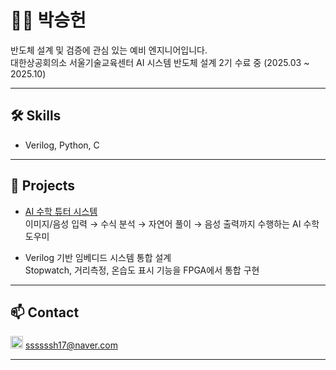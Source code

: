 # 🧑‍💻 박승헌

반도체 설계 및 검증에 관심 있는 예비 엔지니어입니다.  
대한상공회의소 서울기술교육센터 AI 시스템 반도체 설계 2기 수료 중 (2025.03 ~ 2025.10)

---

## 🛠 Skills

- Verilog, Python, C

---

## 🚀 Projects

- [AI 수학 튜터 시스템](https://github.com/shhhhhhh1799/portfolio/tree/mathtutor)  
  이미지/음성 입력 → 수식 분석 → 자연어 풀이 → 음성 출력까지 수행하는 AI 수학 도우미

- Verilog 기반 임베디드 시스템 통합 설계  
  Stopwatch, 거리측정, 온습도 표시 기능을 FPGA에서 통합 구현

---

## 📫 Contact

<img src="https://github.com/user-attachments/assets/c593d560-a5bd-4d4d-a42e-2673fa696a53" width="20"> ssssssh17@naver.com

---
